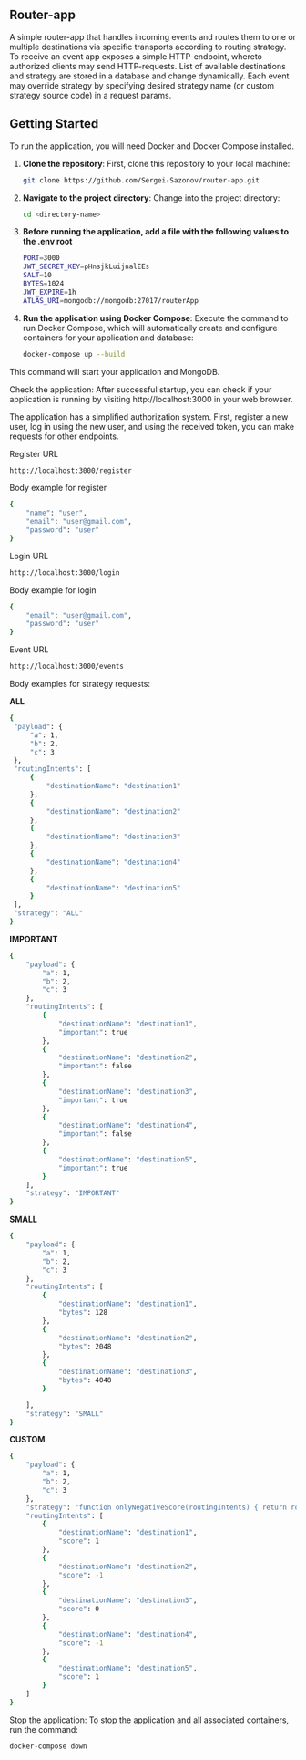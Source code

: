 ## Router-app
A simple router-app that handles incoming events and routes them to one or multiple destinations via specific transports according to routing strategy.
To receive an event app exposes a simple HTTP-endpoint, whereto authorized clients may send HTTP-requests. List of available destinations and strategy are stored in a database and change dynamically.
Each event may override strategy by specifying desired strategy name (or custom strategy source code) in a request params.

## Getting Started

To run the application, you will need Docker and Docker Compose installed.

1. **Clone the repository**: First, clone this repository to your local machine:

   ```bash
   git clone https://github.com/Sergei-Sazonov/router-app.git
   ```

2. **Navigate to the project directory**: Change into the project directory:

   ```bash
   cd <directory-name>
   ```
3. **Before running the application, add a file with the following values to the .env root**
   ```bash
   PORT=3000
   JWT_SECRET_KEY=pHnsjkLuijnalEEs
   SALT=10
   BYTES=1024
   JWT_EXPIRE=1h
   ATLAS_URI=mongodb://mongodb:27017/routerApp
   ```

4. **Run the application using Docker Compose**: Execute the command to run Docker Compose, which will automatically create and configure containers for your application and database:
   ```bash
   docker-compose up --build
   ```

This command will start your application and MongoDB.

Check the application: After successful startup, you can check if your application is running by visiting http://localhost:3000 in your web browser.

The application has a simplified authorization system. First, register a new user, log in using the new user, and using the received token, you can make requests for other endpoints.

Register URL
```bash
http://localhost:3000/register
```
Body example for register
```bash
{
    "name": "user",
    "email": "user@gmail.com",
    "password": "user"
}
```

Login URL
```bash
http://localhost:3000/login
```
Body example for login
```bash
{
    "email": "user@gmail.com",
    "password": "user"
}
```
Event URL
```bash
http://localhost:3000/events
```
Body examples for strategy requests:

**ALL**

```bash
{
 "payload": {
     "a": 1,
     "b": 2,
     "c": 3
 },
 "routingIntents": [
     {
         "destinationName": "destination1"
     },
     {
         "destinationName": "destination2"
     },
     {
         "destinationName": "destination3"
     },
     {
         "destinationName": "destination4"
     },
     {
         "destinationName": "destination5"
     }
 ],
 "strategy": "ALL"
}
```

**IMPORTANT**

```bash
{
    "payload": {
        "a": 1,
        "b": 2,
        "c": 3
    },
    "routingIntents": [
        {
            "destinationName": "destination1",
            "important": true
        },
        {
            "destinationName": "destination2",
            "important": false
        },
        {
            "destinationName": "destination3",
            "important": true
        },
        {
            "destinationName": "destination4",
            "important": false
        },
        {
            "destinationName": "destination5",
            "important": true
        }
    ],
    "strategy": "IMPORTANT"
}
```

**SMALL**

```bash
{
    "payload": {
        "a": 1,
        "b": 2,
        "c": 3
    },
    "routingIntents": [
        {
            "destinationName": "destination1",
            "bytes": 128
        },
        {
            "destinationName": "destination2",
            "bytes": 2048
        },
        {
            "destinationName": "destination3",
            "bytes": 4048
        }

    ],
    "strategy": "SMALL"
}

```

**CUSTOM**

```bash
{
    "payload": {
        "a": 1,
        "b": 2,
        "c": 3
    },
    "strategy": "function onlyNegativeScore(routingIntents) { return routingIntents.filter(intent => intent?.score < 0); }",
    "routingIntents": [
        {
            "destinationName": "destination1",
            "score": 1
        },
        {
            "destinationName": "destination2",
            "score": -1
        },
        {
            "destinationName": "destination3",
            "score": 0
        },
        {
            "destinationName": "destination4",
            "score": -1
        },
        {
            "destinationName": "destination5",
            "score": 1
        }
    ]
}

```

Stop the application: To stop the application and all associated containers, run the command:
```bash
docker-compose down
```
